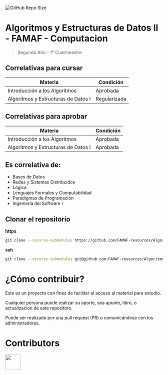 ![GitHub Repo Size](https://img.shields.io/github/repo-size/FAMAF-resources/Algoritmos_y_estructura_de_datos_II-FAMAF)

# Algoritmos y Estructuras de Datos II - FAMAF - Computacion

> Segundo Año - 1° Cuatrimestre

## Correlativas para **cursar**

| Materia                             | Condición    |
| ----------------------------------- | ------------ |
| Introducción a los Algoritmos       | Aprobada     |
| Algoritmos y Estructuras de Datos I | Regularizada |

## Correlativas para **aprobar**

| Materia                             | Condición    |
| ----------------------------------- | ------------ |
| Introducción a los Algoritmos       | Aprobada     |
| Algoritmos y Estructuras de Datos I | Aprobada     |

## Es correlativa de:

- Bases de Datos
- Redes y Sistemas Distribuidos
- Lógica
- Lenguajes Formales y Computabilidad
- Paradigmas de Programación
- Ingeniería del Software I

## Clonar el repositorio

**https**

```bash
git clone --recurse-submodules https://github.com/FAMAF-resources/Algoritmos_y_estructura_de_datos_II-FAMAF.git
```

**ssh**

```bash
git clone --recurse-submodules git@github.com:FAMAF-resources/Algoritmos_y_estructura_de_datos_II-FAMAF.git
```

# ¿Cómo contribuir?

Este es un proyecto con fines de facilitar el acceso al material para estudio.

Cualquier persona puede realizar su aporte, sea apunte, libro, o actualizacion de este repositoro.

Puede ser realizado por una pull request (PR) o comunicándose con los administradores.

# Contributors
<a href="https://github.com/FAMAF-resources/Algoritmos_y_estructura_de_datos_II-FAMAF/graphs/contributors">
  <img src="https://contrib.rocks/image?repo=FAMAF-resources/Algoritmos_y_estructura_de_datos_II-FAMAF" height=50/>
</a>
